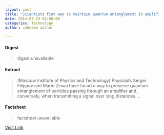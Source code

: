 ```yaml
---
layout: post
title: "Scientists find way to maintain quantum entanglement in amplified signals"
date: 2014-07-23 04:00:00
categories: Technology
author: unknown author

---
```



#### Digest
>digest unavailable

#### Extract
>(Moscow Institute of Physics and Technology) Physicists Sergei Filippov and Mario Ziman have found a way to preserve quantum entanglement of particles passing through an amplifier and, conversely, when transmitting a signal over long distances....

#### Factsheet
>factsheet unavailable

[Visit Link](http://www.eurekalert.org/pub_releases/2014-07/miop-sfw072314.php)


